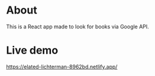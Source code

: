 # About
This is a React app made to look for books via Google API.

# Live demo
https://elated-lichterman-8962bd.netlify.app/
